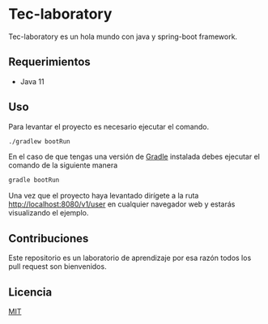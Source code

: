 # Tec-laboratory

Tec-laboratory es un hola mundo con java y spring-boot framework.

## Requerimientos

- Java 11


## Uso

Para levantar el proyecto es necesario ejecutar el comando. 
```bash
./gradlew bootRun
```
 En el caso de que tengas una versión de [Gradle](https://gradle.org) instalada debes ejecutar el comando de la siguiente manera 
```bash
gradle bootRun
```
Una vez que el proyecto haya levantado dirígete a la ruta  [http://localhost:8080/v1/user](http://localhost:8080/v1/user) en cualquier navegador web y estarás visualizando el ejemplo.
## Contribuciones
Este repositorio es un laboratorio de aprendizaje por esa razón todos los pull request son bienvenidos. 

## Licencia
[MIT](https://choosealicense.com/licenses/mit/)